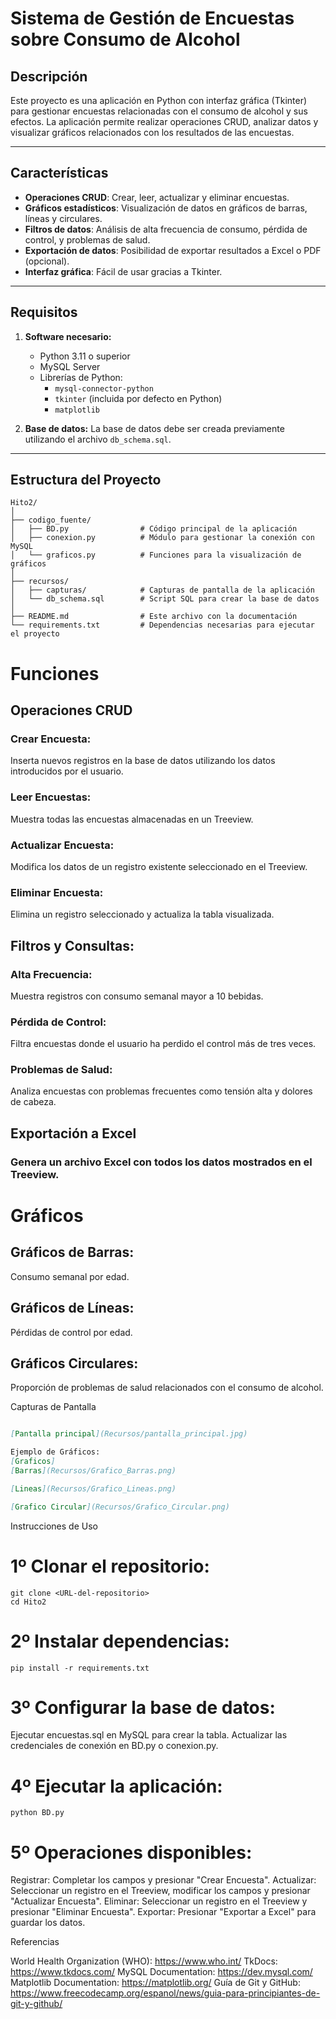 # Sistema de Gestión de Encuestas sobre Consumo de Alcohol

## Descripción
Este proyecto es una aplicación en Python con interfaz gráfica (Tkinter) para gestionar encuestas relacionadas con el consumo de alcohol y sus efectos. La aplicación permite realizar operaciones CRUD, analizar datos y visualizar gráficos relacionados con los resultados de las encuestas.

---

## Características
- **Operaciones CRUD**: Crear, leer, actualizar y eliminar encuestas.
- **Gráficos estadísticos**: Visualización de datos en gráficos de barras, líneas y circulares.
- **Filtros de datos**: Análisis de alta frecuencia de consumo, pérdida de control, y problemas de salud.
- **Exportación de datos**: Posibilidad de exportar resultados a Excel o PDF (opcional).
- **Interfaz gráfica**: Fácil de usar gracias a Tkinter.

---

## Requisitos
1. **Software necesario:**
   - Python 3.11 o superior
   - MySQL Server
   - Librerías de Python:
     - `mysql-connector-python`
     - `tkinter` (incluida por defecto en Python)
     - `matplotlib`

2. **Base de datos:**
   La base de datos debe ser creada previamente utilizando el archivo `db_schema.sql`.

---

## Estructura del Proyecto
```plaintext
Hito2/
│
├── codigo_fuente/
│   ├── BD.py                # Código principal de la aplicación
│   ├── conexion.py          # Módulo para gestionar la conexión con MySQL
│   └── graficos.py          # Funciones para la visualización de gráficos
│
├── recursos/
│   ├── capturas/            # Capturas de pantalla de la aplicación
│   └── db_schema.sql        # Script SQL para crear la base de datos
│
├── README.md                # Este archivo con la documentación
└── requirements.txt         # Dependencias necesarias para ejecutar el proyecto

```

# Funciones
## Operaciones CRUD
### Crear Encuesta: 
Inserta nuevos registros en la base de datos utilizando los datos introducidos por el usuario.
### Leer Encuestas: 
Muestra todas las encuestas almacenadas en un Treeview.
### Actualizar Encuesta: 
Modifica los datos de un registro existente seleccionado en el Treeview.
### Eliminar Encuesta: 
Elimina un registro seleccionado y actualiza la tabla visualizada.
## Filtros y Consultas:
### Alta Frecuencia: 
Muestra registros con consumo semanal mayor a 10 bebidas.
### Pérdida de Control: 
Filtra encuestas donde el usuario ha perdido el control más de tres veces.
### Problemas de Salud: 
Analiza encuestas con problemas frecuentes como tensión alta y dolores de cabeza.
## Exportación a Excel
### Genera un archivo Excel con todos los datos mostrados en el Treeview.

# Gráficos
## Gráficos de Barras: 
Consumo semanal por edad.
## Gráficos de Líneas: 
Pérdidas de control por edad.
## Gráficos Circulares: 
Proporción de problemas de salud relacionados con el consumo de alcohol.


Capturas de Pantalla
```markdown

[Pantalla principal](Recursos/pantalla_principal.jpg)

Ejemplo de Gráficos:
[Graficos]
[Barras](Recursos/Grafico_Barras.png)

[Lineas](Recursos/Grafico_Lineas.png)

[Grafico Circular](Recursos/Grafico_Circular.png)

```
Instrucciones de Uso
# 1º Clonar el repositorio:

```
git clone <URL-del-repositorio>
cd Hito2

```
# 2º Instalar dependencias:
```
pip install -r requirements.txt
```

# 3º Configurar la base de datos:

Ejecutar encuestas.sql en MySQL para crear la tabla.
Actualizar las credenciales de conexión en BD.py o conexion.py.

# 4º Ejecutar la aplicación:

```
python BD.py
```
# 5º Operaciones disponibles:

Registrar: Completar los campos y presionar "Crear Encuesta".
Actualizar: Seleccionar un registro en el Treeview, modificar los campos y presionar "Actualizar Encuesta".
Eliminar: Seleccionar un registro en el Treeview y presionar "Eliminar Encuesta".
Exportar: Presionar "Exportar a Excel" para guardar los datos.

Referencias

World Health Organization (WHO):
https://www.who.int/
TkDocs:
https://www.tkdocs.com/
MySQL Documentation:
https://dev.mysql.com/
Matplotlib Documentation:
https://matplotlib.org/
Guía de Git y GitHub:
https://www.freecodecamp.org/espanol/news/guia-para-principiantes-de-git-y-github/











